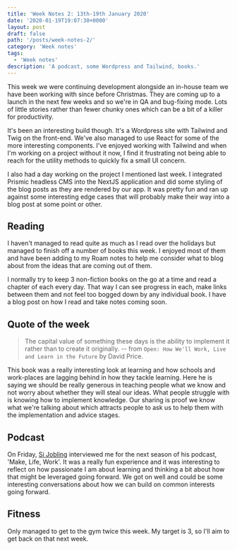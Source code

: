 ```yaml
---
title: 'Week Notes 2: 13th-19th January 2020'
date: '2020-01-19T19:07:30+0000'
layout: post
draft: false
path: '/posts/week-notes-2/'
category: 'Week notes'
tags:
  - 'Week notes'
description: 'A podcast, some Wordpress and Tailwind, books.'
---
```

This week we were continuing development alongside an in-house team we have been working with since before Christmas. They are coming up to a launch in the next few weeks and so we're in QA and bug-fixing mode. Lots of little stories rather than fewer chunky ones which can be a bit of a killer for productivity.

It's been an interesting build though. It's a Wordpress site with Tailwind and Twig on the front-end. We've also managed to use React for some of the more interesting components. I've enjoyed working with Tailwind and when I'm working on a project without it now, I find it frustrating not being able to reach for the utility methods to quickly fix a small UI concern.

I also had a day working on the project I mentioned last week. I integrated Prismic headless CMS into the NextJS application and did some styling of the blog posts as they are rendered by our app. It was pretty fun and ran up against some interesting edge cases that will probably make their way into a blog post at some point or other. 

## Reading

I haven't managed to read quite as much as I read over the holidays but managed to finish off a number of books this week. I enjoyed most of them and have been adding to my Roam notes to help me consider what to blog about from the ideas that are coming out of them. 

I normally try to keep 3 non-fiction books on the go at a time and read a chapter of each every day. That way I can see progress in each, make links between them and not feel too bogged down by any individual book. I have a blog post on how I read and take notes coming soon.

## Quote of the week
>The capital value of something these days is the ability to implement it rather than to create it originally. 
> -- from `Open: How We'll Work, Live and Learn in the Future` by David Price.

This book was a really interesting look at learning and how schools and work-places are lagging behind in how they tackle learning. Here he is saying we should be really generous in teaching people what we know and not worry about whether they will steal our ideas. What people struggle with is knowing how to implement knowledge. Our sharing is proof we know what we're talking about which attracts people to ask us to help them with the implementation and advice stages.

## Podcast
On Friday, [Si Jobling](https://sijobling.com/) interviewed me for the next season of his podcast, 'Make, Life, Work'. It was a really fun experience and it was interesting to reflect on how passionate I am about learning and thinking a bit about how that might be leveraged going forward. We got on well and could be some interesting conversations about how we can build on common interests going forward.

## Fitness
Only managed to get to the gym twice this week. My target is 3, so I'll aim to get back on that next week.